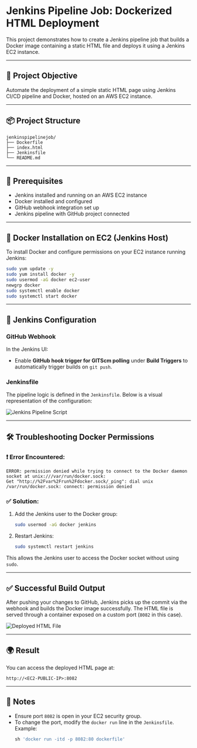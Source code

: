 
# Jenkins Pipeline Job: Dockerized HTML Deployment

This project demonstrates how to create a Jenkins pipeline job that builds a Docker image containing a static HTML file and deploys it using a Jenkins EC2 instance.

---

## 🔧 Project Objective

Automate the deployment of a simple static HTML page using Jenkins CI/CD pipeline and Docker, hosted on an AWS EC2 instance.

---

## 📦 Project Structure

```
jenkinspipelinejob/
├── Dockerfile
├── index.html
├── Jenkinsfile
└── README.md
```

---

## 🚀 Prerequisites

- Jenkins installed and running on an AWS EC2 instance
- Docker installed and configured
- GitHub webhook integration set up
- Jenkins pipeline with GitHub project connected

---

## 🐳 Docker Installation on EC2 (Jenkins Host)

To install Docker and configure permissions on your EC2 instance running Jenkins:

```bash
sudo yum update -y
sudo yum install docker -y
sudo usermod -aG docker ec2-user
newgrp docker
sudo systemctl enable docker
sudo systemctl start docker
```

---

## 🔧 Jenkins Configuration

### GitHub Webhook
In the Jenkins UI:
- Enable **GitHub hook trigger for GITScm polling** under **Build Triggers** to automatically trigger builds on `git push`.

### Jenkinsfile

The pipeline logic is defined in the `Jenkinsfile`. Below is a visual representation of the configuration:

![Jenkins Pipeline Script](./images/jenkinspipelinescript.png)

---

## 🛠️ Troubleshooting Docker Permissions

### ❗ Error Encountered:

```
ERROR: permission denied while trying to connect to the Docker daemon socket at unix:///var/run/docker.sock: 
Get "http://%2Fvar%2Frun%2Fdocker.sock/_ping": dial unix /var/run/docker.sock: connect: permission denied
```

### ✅ Solution:

1. Add the Jenkins user to the Docker group:
    ```bash
    sudo usermod -aG docker jenkins
    ```

2. Restart Jenkins:
    ```bash
    sudo systemctl restart jenkins
    ```

This allows the Jenkins user to access the Docker socket without using `sudo`.

---

## ✅ Successful Build Output

After pushing your changes to GitHub, Jenkins picks up the commit via the webhook and builds the Docker image successfully. The HTML file is served through a container exposed on a custom port (`8082` in this case).

![Deployed HTML File](./images/htmlfile.png)

---

## 🌍 Result

You can access the deployed HTML page at:

```
http://<EC2-PUBLIC-IP>:8082
```

---

## 📌 Notes

- Ensure port `8082` is open in your EC2 security group.
- To change the port, modify the `docker run` line in the `Jenkinsfile`. Example:
    ```groovy
    sh 'docker run -itd -p 8082:80 dockerfile'
    ```


